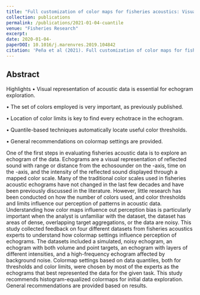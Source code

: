 ```yaml
---
title: "Full customization of color maps for fisheries acoustics: Visualizing every target."
collection: publications
permalink: /publications/2021-01-04-cuantile
venue: "Fisheries Research"
excerpt: 
date: 2020-01-04-
paperDOI: 10.1016/j.marenvres.2019.104842
citation: 'Peña et al (2021). Full customization of color maps for fisheries acoustics: Visualizing every target. Fisheries Research. Volume 240, 105949,2021. https://doi.org/10.1016/j.fishres.2021.105949'
---
```


## Abstract
Highlights
• Visual representation of acoustic data is essential for echogram exploration.

• The set of colors employed is very important, as previously published.

• Location of color limits is key to find every echotrace in the echogram.

• Quantile-based techniques automatically locate useful color thresholds.

• General recommendations on colormap settings are provided.

One of the first steps in evaluating fisheries acoustic data is to explore an echogram of the data. Echograms are a visual representation of reflected sound with range or distance from the echosounder on the -axis, time on the -axis, and the intensity of the reflected sound displayed through a mapped color scale. Many of the traditional color scales used in fisheries acoustic echograms have not changed in the last few decades and have been previously discussed in the literature. However, little research has been conducted on how the number of colors used, and color thresholds and limits influence our perception of patterns in acoustic data. Understanding how color maps influence out perception bias is particularly important when the analyst is unfamiliar with the dataset, the dataset has areas of dense, overlapping target aggregations, or the data are noisy. This study collected feedback on four different datasets from fisheries acoustics experts to understand how colormap settings influence perception of echograms. The datasets included a simulated, noisy echogram, an echogram with both volume and point targets, an echogram with layers of different intensities, and a high-frequency echogram affected by background noise. Colormap settings based on data quantiles, both for thresholds and color limits, were chosen by most of the experts as the echograms that best represented the data for the given task. This study recommends histogram-equalized colormaps for initial data exploration. General recommendations are provided based on results.

